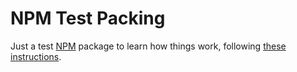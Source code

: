 # NPM Test Packing

Just a test [NPM](https://www.npmjs.com/) package to learn how things work, following
[these instructions](https://itnext.io/step-by-step-building-and-publishing-an-npm-typescript-package-44fe7164964c).
